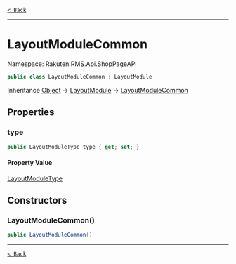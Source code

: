 [`< Back`](./)

---

# LayoutModuleCommon

Namespace: Rakuten.RMS.Api.ShopPageAPI

```csharp
public class LayoutModuleCommon : LayoutModule
```

Inheritance [Object](https://docs.microsoft.com/en-us/dotnet/api/system.object) → [LayoutModule](./rakuten.rms.api.shoppageapi.layoutmodule) → [LayoutModuleCommon](./rakuten.rms.api.shoppageapi.layoutmodulecommon)

## Properties

### **type**

```csharp
public LayoutModuleType type { get; set; }
```

#### Property Value

[LayoutModuleType](./rakuten.rms.api.shoppageapi.layoutmoduletype)<br>

## Constructors

### **LayoutModuleCommon()**

```csharp
public LayoutModuleCommon()
```

---

[`< Back`](./)
